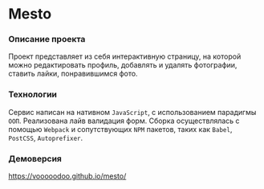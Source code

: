 # Mesto

### Описание проекта
Проект представляет из себя интерактивную страницу, на которой можно редактировать профиль, добавлять и удалять фотографии, ставить лайки, понравившимся фото.

### Технологии
Сервис написан на нативном `JavaScript`, с использованием парадигмы `ООП`. Реализована лайв валидация форм. Сборка осуществлялась c помощью `Webpack` и сопутствующих `NPM` пакетов, таких как `Babel`, `PostCSS`, `Autoprefixer`.

### Демоверсия
https://vooooodoo.github.io/mesto/
